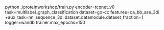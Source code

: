 python ./proteinworkshop/train.py encoder=tcpnet_v0 task=multilabel_graph_classification dataset=go-cc features=ca_bb_sse_3di +aux_task=nn_sequence_3di dataset.datamodule.dataset_fraction=1 logger=wandb trainer.max_epochs=150